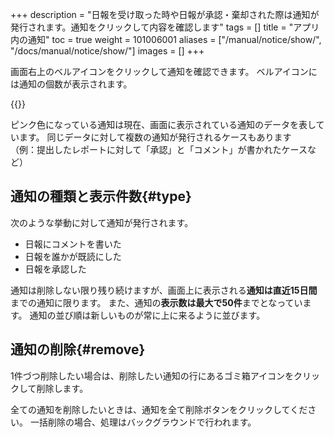 +++
description = "日報を受け取った時や日報が承認・棄却された際は通知が発行されます。通知をクリックして内容を確認します"
tags = []
title = "アプリ内の通知"
toc = true
weight = 101006001
aliases = ["/manual/notice/show/", "/docs/manual/notice/show/"]
images = []
+++

画面右上のベルアイコンをクリックして通知を確認できます。
ベルアイコンには通知の個数が表示されます。

{{<appscreen filename="notify" title="右上のベルアイコンをクリックして通知を確認します">}}

ピンク色になっている通知は現在、画面に表示されている通知のデータを表しています。
同じデータに対して複数の通知が発行されるケースもあります  
（例：提出したレポートに対して「承認」と「コメント」が書かれたケースなど）

## 通知の種類と表示件数{#type}

次のような挙動に対して通知が発行されます。

- 日報にコメントを書いた
- 日報を誰かが既読にした
- 日報を承認した

通知は削除しない限り残り続けますが、画面上に表示される**通知は直近15日間**までの通知に限ります。
また、通知の**表示数は最大で50件**までとなっています。
通知の並び順は新しいものが常に上に来るように並びます。

## 通知の削除{#remove}

1件づつ削除したい場合は、削除したい通知の行にあるゴミ箱アイコンをクリックして削除します。

全ての通知を削除したいときは、通知を全て削除ボタンをクリックしてください。
一括削除の場合、処理はバックグラウンドで行われます。

